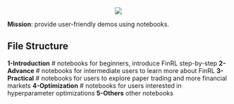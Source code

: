 <div align="center">
<img align="center" src=https://github.com/AI4Finance-Foundation/FinRL/blob/master/figs/FinRL_Tutorials.png>
</div>

**Mission**: provide user-friendly demos using notebooks. 

## File Structure

**1-Introduction**		# notebooks for beginners, introduce FinRL step-by-step
**2-Advance**  	# notebooks for intermediate users to learn more about FinRL
**3-Practical**  	# notebooks for users to explore paper trading and more financial markets
**4-Optimization** # notebooks for users interested in hyperparameter optimizations 
**5-Others** other notebooks

